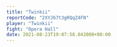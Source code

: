 ```yaml
---
title: "Twinkii"
reportCode: "2XYJ67t3gRQqZ4FN"
player: "Twinkii"
fight: "Opera Hall"
date: 2021-08-23T19:07:58.042000+00:00
---
```

